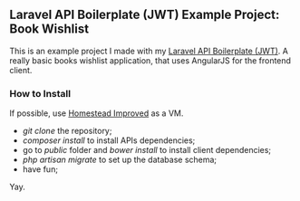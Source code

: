 ## Laravel API Boilerplate (JWT) Example Project: Book Wishlist

This is an example project I made with my [Laravel API Boilerplate (JWT)](https://github.com/francescomalatesta/laravel-api-boilerplate-jwt). A really basic books wishlist application, that uses AngularJS for the frontend client.

### How to Install

If possible, use [Homestead Improved](https://github.com/Swader/homestead_improved) as a VM.

* _git clone_ the repository;
* _composer install_ to install APIs dependencies;
* go to _public_ folder and _bower install_ to install client dependencies;
* _php artisan migrate_ to set up the database schema;
* have fun;

Yay.